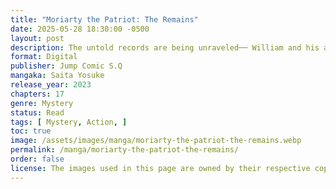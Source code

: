```yaml
---
title: "Moriarty the Patriot: The Remains"
date: 2025-05-28 18:30:00 -0500
layout: post
description: The untold records are being unraveled── William and his allies visit the old Moriarty mansion in Durham which now lies in ruins. There, they find the records of various "favourite" cases that Louis secretly kept. William's "play" caused by Moran's cheating scandal at a gambling establishment and the dangerous "trial" of the three brothers when they were young and asked to become "Jack the Ripper's" apprentices── The comic adaptation of the novels, which tell the stories of untold days, begins!
format: Digital
publisher: Jump Comic S.Q
mangaka: Saita Yosuke
release_year: 2023
chapters: 17
genre: Mystery
status: Read
tags: [ Mystery, Action, ]
toc: true
image: /assets/images/manga/moriarty-the-patriot-the-remains.webp
permalink: /manga/moriarty-the-patriot-the-remains/
order: false
license: The images used in this page are owned by their respective copyright owners. All rights reserved. 
---
```

